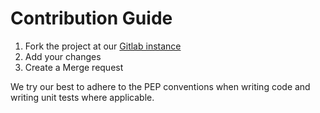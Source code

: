 # Contribution Guide

1. Fork the project at our [Gitlab instance](http://gitlab.namibsun.net/namboy94/gitlab-build-scripts)
2. Add your changes
3. Create a Merge request

We try our best to adhere to the PEP conventions when writing code and
writing unit tests where applicable.